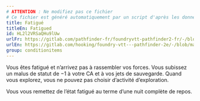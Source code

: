 ```yaml
---
# ATTENTION : Ne modifiez pas ce fichier
# Ce fichier est généré automatiquement par un script d'après les données du module Foundry VTT officiel et de sa traduction
title: Fatigué
titleEn: Fatigued
id: HL2l2VRSaQHu9lUw
urlFr: https://gitlab.com/pathfinder-fr/foundryvtt-pathfinder2-fr/-/blob/master/data/classes/HL2l2VRSaQHu9lUw.htm
urlEn: https://gitlab.com/hooking/foundry-vtt---pathfinder-2e/-/blob/master/packs/data/classes.db/fatigued.json
group: conditionitems
---
```

Vous êtes fatigué et n’arrivez pas à rassembler vos forces. Vous subissez un malus de statut de −1 à votre CA et à vos jets de sauvegarde. Quand vous explorez, vous ne pouvez pas choisir d’activité d’exploration.

Vous vous remettez de l’état fatigué au terme d’une nuit complète de repos.



